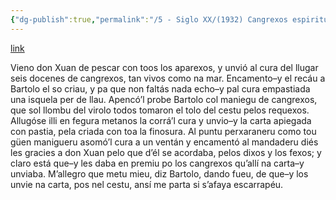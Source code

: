 ```yaml
---
{"dg-publish":true,"permalink":"/5 - Siglo XX/(1932) Cangrexos espirituales/","tags":["#Siglo_20","a1932","central","Fabricio","escrito","Gijón","poema"]}
---
```


[link](https://asturies.com/cavedaynava/cangrexosespirituales.txt)

Vieno don Xuan de pescar
con toos los aparexos,
y unvió al cura del llugar
seis docenes de cangrexos,
tan vivos como na mar.
Encamento–y el recáu
a Bartolo el so criau,
y pa que non faltás nada
echo–y pal cura empastiada
una isquela per de llau.
Apencó’l probe Bartolo
col maniegu de cangrexos,
que sol llombu del virolo
todos tomaron el tolo
del cestu pelos requexos.
Allugóse illi en fegura
metanos la corrá’l cura
y unvio–y la carta apiegada
con pastia, pela criada
con toa la finosura.
Al puntu perxaraneru
como tou güen manigueru
asomó’l cura a un ventán
y encamentó al mandaderu
diés les gracies a don Xuan
pelo que d’él se acordaba,
pelos dixos y los fexos;
y claro está que–y les daba
en premiu po los cangrexos
qu’allí na carta–y unviaba.
M’allegro que metu mieu,
diz Bartolo, dando fueu,
de que–y los unvie na carta,
pos nel cestu, ansí me parta
si s’afaya escarrapéu.

